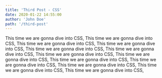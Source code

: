 ```yaml
---
title: 'Third Post - CSS'
date: 2020-01-22 14:55:00
author: 'John Doe'
path: '/third-post'
---
```


This time we are gonna dive into CSS, This time we are gonna dive into CSS, This time we are gonna dive into CSS, This time we are gonna dive into CSS, This time we are gonna dive into CSS, This time we are gonna dive into CSS, This time we are gonna dive into CSS, This time we are gonna dive into CSS, This time we are gonna dive into CSS, This time we are gonna dive into CSS, This time we are gonna dive into CSS, This time we are gonna dive into CSS, This time we are gonna dive into CSS, 
